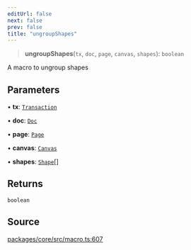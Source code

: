 ```yaml
---
editUrl: false
next: false
prev: false
title: "ungroupShapes"
---
```


> **ungroupShapes**(`tx`, `doc`, `page`, `canvas`, `shapes`): `boolean`

A macro to ungroup shapes

## Parameters

• **tx**: [`Transaction`](/api-core/classes/transaction/)

• **doc**: [`Doc`](/api-core/classes/doc/)

• **page**: [`Page`](/api-core/classes/page/)

• **canvas**: [`Canvas`](/api-core/classes/canvas/)

• **shapes**: [`Shape`](/api-core/classes/shape/)[]

## Returns

`boolean`

## Source

[packages/core/src/macro.ts:607](https://github.com/dgmjs/dgmjs/blob/main/packages/core/src/macro.ts#L607)

